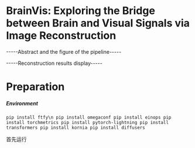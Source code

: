# BrainVis: Exploring the Bridge between Brain and Visual Signals via Image Reconstruction

-----Abstract and the figure of the pipeline-----

-----Reconstruction results display-----

# Preparation

##### Environment

`pip install ftfy\n
pip install omegaconf
pip install einops
pip install torchmetrics
pip install pytorch-lightning
pip install transformers
pip install kornia
pip install diffusers`

首先运行
